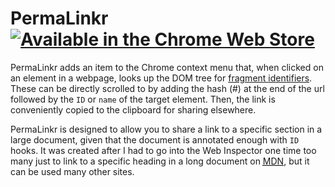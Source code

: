 # PermaLinkr <a href="https://chrome.google.com/webstore/detail/permalinkr/nhblbgdabkonkbecpnnbdjnbkkbfhkfe" target="webstore"><img src="https://developer.chrome.com/webstore/images/ChromeWebStore_Badge_v2_206x58.png" alt="Available in the Chrome Web Store" /></a>

PermaLinkr adds an item to the Chrome context menu that, when clicked on an element in a webpage, looks up the DOM tree for [fragment identifiers](https://en.wikipedia.org/wiki/Fragment_identifier). These can be directly scrolled to by adding the hash (#) at the end of the url followed by the `ID` or `name` of the target element. Then, the link is conveniently copied to the clipboard for sharing elsewhere.

PermaLinkr is designed to allow you to share a link to a specific section in a large document, given that the document is annotated enough with `ID` hooks. It was created after I had to go into the Web Inspector one time too many just to link to a specific heading in a long document on <a href="https://developer.mozilla.org/"><abbr title="Mozilla Developer Network">MDN</abbr></a>, but it can be used many other sites.